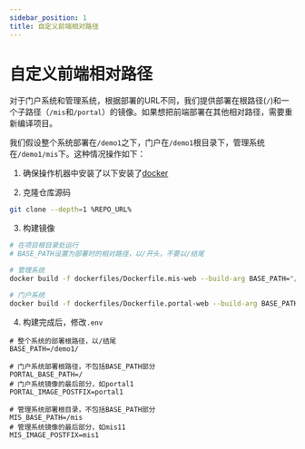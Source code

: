 ```yaml
---
sidebar_position: 1
title: 自定义前端相对路径 
---
```


# 自定义前端相对路径

对于门户系统和管理系统，根据部署的URL不同，我们提供部署在根路径(`/`)和一个子路径（`/mis`和`/portal`）的镜像。如果想把前端部署在其他相对路径，需要重新编译项目。

我们假设整个系统部署在`/demo1`之下，门户在`/demo1`根目录下，管理系统在`/demo1/mis`下。这种情况操作如下：

1. 确保操作机器中安装了以下安装了[docker](https://docs.docker.com/engine/install/)

2. 克隆仓库源码

```bash
git clone --depth=1 %REPO_URL%
```

3. 构建镜像

```bash
# 在项目根目录处运行
# BASE_PATH设置为部署时的相对路径，以/开头，不要以/结尾

# 管理系统
docker build -f dockerfiles/Dockerfile.mis-web --build-arg BASE_PATH="/demo1/mis" -t "mis-web-mis1" .

# 门户系统
docker build -f dockerfiles/Dockerfile.portal-web --build-arg BASE_PATH="/demo1" -t "portal-web-portal1" .
```

4. 构建完成后，修改`.env`

```env
# 整个系统的部署根路径，以/结尾
BASE_PATH=/demo1/

# 门户系统部署根路径，不包括BASE_PATH部分
PORTAL_BASE_PATH=/
# 门户系统镜像的最后部分，如portal1
PORTAL_IMAGE_POSTFIX=portal1

# 管理系统部署根目录，不包括BASE_PATH部分
MIS_BASE_PATH=/mis
# 管理系统镜像的最后部分，如mis11
MIS_IMAGE_POSTFIX=mis1
```